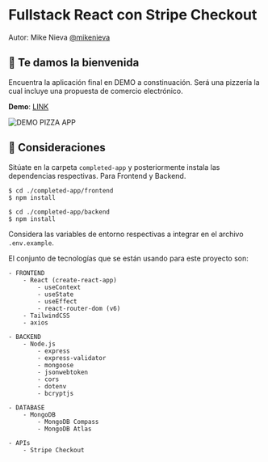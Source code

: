 # Fullstack React con Stripe Checkout

Autor: Mike Nieva [@mikenieva](https://twitter.com/@mikenieva)

## 👋 Te damos la bienvenida

Encuentra la aplicación final en DEMO a constinuación. Será una pizzería la cual incluye una propuesta de comercio electrónico.

**Demo**: [LINK](https://escuelafrontend-pizza-mikenieva.netlify.app)

![DEMO PIZZA APP](./docs/demo.gif)


## 🚧 Consideraciones

Sitúate en la carpeta `completed-app` y posteriormente instala las dependencias respectivas. Para Frontend y Backend.

```
$ cd ./completed-app/frontend
$ npm install
```

```
$ cd ./completed-app/backend
$ npm install
```

Considera las variables de entorno respectivas a integrar en el archivo `.env.example`.

El conjunto de tecnologías que se están usando para este proyecto son:

```
- FRONTEND
	- React (create-react-app)
		- useContext
		- useState
		- useEffect
		- react-router-dom (v6)
	- TailwindCSS
	- axios

- BACKEND
	- Node.js
		- express
		- express-validator
		- mongoose
		- jsonwebtoken
		- cors
		- dotenv
		- bcryptjs

- DATABASE
	- MongoDB
		- MongoDB Compass
		- MongoDB Atlas

- APIs
	- Stripe Checkout
```

